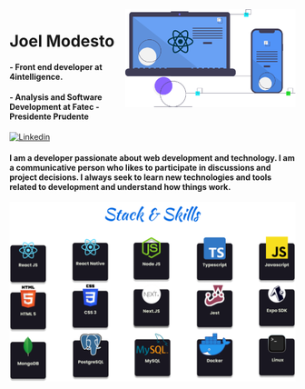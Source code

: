 <img align="right" src="https://github.com/joelmss93/joelmss93/blob/main/images/Hero.svg" width="300">


# Joel Modesto
#### - Front end developer at 4intelligence.
#### - Analysis and Software Development at Fatec - Presidente Prudente

[![Linkedin](https://img.shields.io/badge/-LinkedIn-blue?style=flat-square&logo=Linkedin&logoColor=white&link=https://www.linkedin.com/in/joel-modesto/)](https://www.linkedin.com/in/joel-modesto/)

#### I am a developer passionate about web development and technology. I am a communicative person who likes to participate in discussions and project decisions. I always seek to learn new technologies and tools related to development and understand how things work.

<p align="center">
<img src="https://github.com/joelmss93/joelmss93/blob/main/images/TechsImage.png" width="800">
</p>